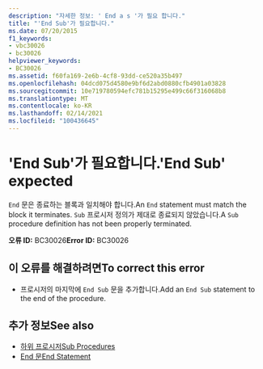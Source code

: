 ```yaml
---
description: "자세한 정보: ' End a s '가 필요 합니다."
title: "'End Sub'가 필요합니다."
ms.date: 07/20/2015
f1_keywords:
- vbc30026
- bc30026
helpviewer_keywords:
- BC30026
ms.assetid: f60fa169-2e6b-4cf8-93dd-ce520a35b497
ms.openlocfilehash: 04dcd075d4580e9bf6d2abd0880cfb4901a03828
ms.sourcegitcommit: 10e719780594efc781b15295e499c66f316068b8
ms.translationtype: MT
ms.contentlocale: ko-KR
ms.lasthandoff: 02/14/2021
ms.locfileid: "100436645"
---
```

# <a name="end-sub-expected"></a><span data-ttu-id="d8f2d-103">'End Sub'가 필요합니다.</span><span class="sxs-lookup"><span data-stu-id="d8f2d-103">'End Sub' expected</span></span>

<span data-ttu-id="d8f2d-104">`End` 문은 종료하는 블록과 일치해야 합니다.</span><span class="sxs-lookup"><span data-stu-id="d8f2d-104">An `End` statement must match the block it terminates.</span></span> <span data-ttu-id="d8f2d-105">`Sub` 프로시저 정의가 제대로 종료되지 않았습니다.</span><span class="sxs-lookup"><span data-stu-id="d8f2d-105">A `Sub` procedure definition has not been properly terminated.</span></span>  
  
 <span data-ttu-id="d8f2d-106">**오류 ID:** BC30026</span><span class="sxs-lookup"><span data-stu-id="d8f2d-106">**Error ID:** BC30026</span></span>  
  
## <a name="to-correct-this-error"></a><span data-ttu-id="d8f2d-107">이 오류를 해결하려면</span><span class="sxs-lookup"><span data-stu-id="d8f2d-107">To correct this error</span></span>  
  
- <span data-ttu-id="d8f2d-108">프로시저의 마지막에 `End Sub` 문을 추가합니다.</span><span class="sxs-lookup"><span data-stu-id="d8f2d-108">Add an `End Sub` statement to the end of the procedure.</span></span>  
  
## <a name="see-also"></a><span data-ttu-id="d8f2d-109">추가 정보</span><span class="sxs-lookup"><span data-stu-id="d8f2d-109">See also</span></span>

- [<span data-ttu-id="d8f2d-110">하위 프로시저</span><span class="sxs-lookup"><span data-stu-id="d8f2d-110">Sub Procedures</span></span>](../programming-guide/language-features/procedures/sub-procedures.md)
- [<span data-ttu-id="d8f2d-111">End 문</span><span class="sxs-lookup"><span data-stu-id="d8f2d-111">End Statement</span></span>](../language-reference/statements/end-statement.md)
